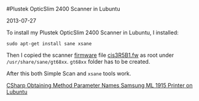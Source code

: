 #Plustek OpticSlim 2400 Scanner in Lubuntu

2013-07-27 

<!--- tags: linux -->

To install my Plustek OpticSlim 2400 Scanner in Lubuntu, I installed:
```
sudo apt-get install sane xsane
```

Then I copied the scanner [firmware](https://plus.google.com/102311152856914456866/posts/6LFXw8RBKDZ) file [cis3R5B1.fw](blog/images/cis3R5B1.fw) as root under `/usr/share/sane/gt68xx`. `gt68xx` folder has to be created.

After this both Simple Scan and `xsane` tools work.

<ins class='nfooter'><a rel='prev' id='fprev' href='#blog/2013/2013-08-02-CSharp-Obtaining-Method-Parameter-Names.md'>CSharp Obtaining Method Parameter Names</a> <a rel='next' id='fnext' href='#blog/2013/2013-07-26-Samsung-ML-1915-Printer-on-Lubuntu.md'>Samsung ML 1915 Printer on Lubuntu</a></ins>

